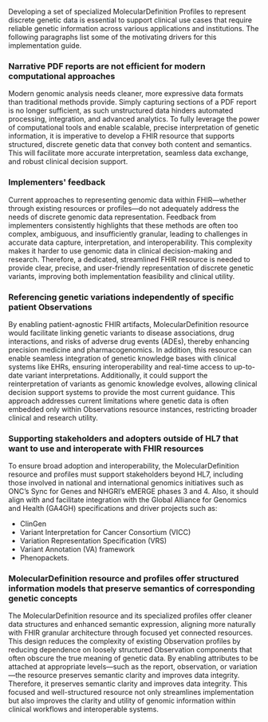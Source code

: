<!-- motivation for MolecularDefinition and associated profiles -->

Developing a set of specialized MolecularDefinition Profiles to represent discrete genetic data is essential to support clinical use cases that require reliable genetic information across various applications and institutions. The following paragraphs list some of the motivating drivers for this implementation guide.

### Narrative PDF reports are not efficient for modern computational approaches
Modern genomic analysis needs cleaner, more expressive data formats than traditional methods provide. Simply capturing sections of a PDF report is no longer sufficient, as such unstructured data hinders automated processing, integration, and advanced analytics. To fully leverage the power of computational tools and enable scalable, precise interpretation of genetic information, it is imperative to develop a FHIR resource that supports structured, discrete genetic data that convey both content and semantics. This will facilitate more accurate interpretation, seamless data exchange, and robust clinical decision support.

### Implementers' feedback
Current approaches to representing genomic data within FHIR—whether through existing resources or profiles—do not adequately address the needs of discrete genomic data representation. Feedback from implementers consistently highlights that these methods are often too complex, ambiguous, and insufficiently granular, leading to challenges in accurate data capture, interpretation, and interoperability. This complexity makes it harder to use genomic data in clinical decision-making and research. Therefore, a dedicated, streamlined FHIR resource is needed to provide clear, precise, and user-friendly representation of discrete genetic variants, improving both implementation feasibility and clinical utility.

### Referencing genetic variations independently of specific patient Observations
By enabling patient-agnostic FHIR artifacts, MolecularDefinition resource would facilitate linking genetic variants to disease associations, drug interactions, and risks of adverse drug events (ADEs), thereby enhancing precision medicine and pharmacogenomics. In addition, this resource can enable seamless integration of genetic knowledge bases with clinical systems like EHRs, ensuring interoperability and real-time access to up-to-date variant interpretations. Additionally, it could support the reinterpretation of variants as genomic knowledge evolves, allowing clinical decision support systems to provide the most current guidance. This approach addresses current limitations where genetic data is often embedded only within Observations resource instances, restricting broader clinical and research utility.

### Supporting stakeholders and adopters outside of HL7 that want to use and interoperate with FHIR resources
To ensure broad adoption and interoperability, the MolecularDefinition resource and profiles must support stakeholders beyond HL7, including those involved in national and international genomics initiatives such as ONC’s Sync for Genes and NHGRI’s eMERGE phases 3 and 4. Also, it should align with and facilitate integration with the Global Alliance for Genomics and Health (GA4GH) specifications and driver projects such as:
- ClinGen
- Variant Interpretation for Cancer Consortium (VICC)
- Variation Representation Specification (VRS)
- Variant Annotation (VA) framework
- Phenopackets. 

### MolecularDefinition resource and profiles offer structured information models that preserve semantics of corresponding genetic concepts
The MolecularDefinition resource and its specialized profiles offer cleaner data structures and enhanced semantic expression, aligning more naturally with FHIR granular architecture through focused yet connected resources. This design reduces the complexity of existing Observation profiles by reducing dependence on loosely structured Observation components that often obscure the true meaning of genetic data. By enabling attributes to be attached at appropriate levels—such as the report, observation, or variation—the resource preserves semantic clarity and improves data integrity. Therefore, it preserves semantic clarity and improves data integrity. This focused and well-structured resource not only streamlines implementation but also improves the clarity and utility of genomic information within clinical workflows and interoperable systems.


<!-- TODO: Add glossary of genomic terms for implementers -->